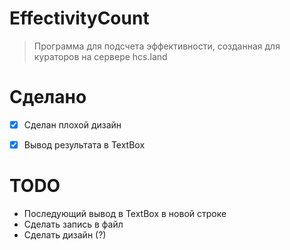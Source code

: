 # EffectivityCount

>Программа для подсчета эффективности, созданная для кураторов на сервере hcs.land

# Сделано
- [x] Сделан плохой дизайн
- [x] Вывод результата в TextBox


# TODO
- Последующий вывод в TextBox в новой строке
- Сделать запись в файл
- Сделать дизайн (?)